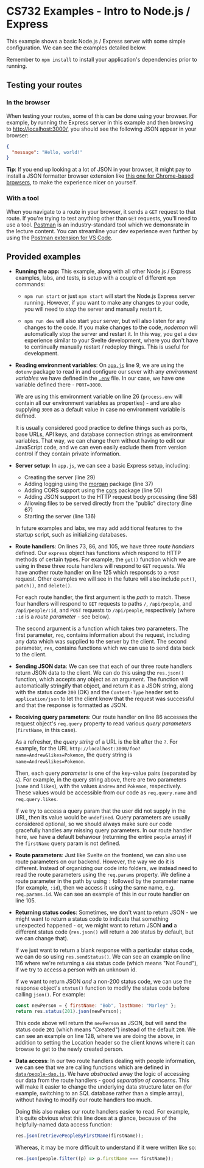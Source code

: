 # CS732 Examples - Intro to Node.js / Express

This example shows a basic Node.js / Express server with some simple configuration. We can see the examples detailed below.

Remember to `npm install` to install your application's dependencies prior to running.

## Testing your routes

### In the browser

When testing your routes, some of this can be done using your browser. For example, by running the Express server in this example and then browsing to <http://localhost:3000/>, you should see the following JSON appear in your browser:

```json
{
  "message": "Hello, world!"
}
```

**Tip**: If you end up looking at a lot of JSON in your browser, it might pay to install a JSON formatter browser extension like [this one for Chrome-based browsers](https://chromewebstore.google.com/detail/json-formatter/bcjindcccaagfpapjjmafapmmgkkhgoa), to make the experience nicer on yourself.

### With a tool

When you navigate to a route in your browser, it sends a `GET` request to that route. If you're trying to test anything other than `GET` requests, you'll need to use a tool. [Postman](https://www.postman.com/downloads/) is an industry-standard tool which we demonsrate in the lecture content. You can streamline your dev experience even further by using the [Postman extension for VS Code](https://marketplace.visualstudio.com/items?itemName=Postman.postman-for-vscode).

## Provided examples

- **Running the app:** This example, along with all other Node.js / Express examples, labs, and tests, is setup with a couple of different `npm` commands:

  - `npm run start` or just `npm start` will start the Node.js Express server running. However, if you want to make any changes to your code, you will need to _stop_ the server and manually restart it.

  - `npm run dev` will also start your server, but will also listen for any changes to the code. If you make changes to the code, _nodemon_ will automatically stop the server and restart it. In this way, you get a dev experience similar to your Svelte development, where you don't have to continually manually restart / redeploy things. This is useful for development.

- **Reading environment variables**: On [`app.js`](./src/app.js) line 9, we are using the `dotenv` package to read in and configure our sever with any _environment variables_ we have defined in the [`.env`](./.env) file. In our case, we have one variable defined there - `PORT=3000`.

  We are using this environment variable on line 26 (`process.env` will contain all our environment variables as properties) - and are also supplying `3000` as a default value in case no environment variable is defined.

  It is usually considered good practice to define things such as ports, base URLs, API keys, and database connection strings as environment variables. That way, we can change them without having to edit our JavaScript code, and we can even easily exclude them from version control if they contain private information.

- **Server setup**: In `app.js`, we can see a basic Express setup, including:

  - Creating the server (line 29)
  - Adding logging using the [morgan](https://www.npmjs.com/package/morgan) package (line 37)
  - Adding CORS support using the [cors](https://www.npmjs.com/package/cors) package (line 50)
  - Adding JSON support to the HTTP request body processing (line 58)
  - Allowing files to be served directly from the "public" directory (line 67)
  - Starting the server (line 136)

  In future examples and labs, we may add additional features to the startup script, such as initializing databases.

- **Route handlers**: On lines 73, 86, and 105, we have three _route handlers_ defined. Our `express` object has functions which respond to HTTP methods of certain types. For example, the `get()` function which we are using in these three route handlers will respond to `GET` requests. We have another route handler on line 125 which responsds to a `POST` request. Other examples we will see in the future will also include `put()`, `patch()`, and `delete()`.

  For each route handler, the first argument is the _path_ to match. These four handlers will respond to `GET` requests to paths `/`, `/api/people`, and `/api/people/:id`, and `POST` requests to `/api/people`, respectively (where `:id` is a _route parameter_ - see below).

  The second argument is a function which takes two parameters. The first parameter, `req`, contains information about the request, including any data which was supplied to the server by the client. The second parameter, `res`, contains functions which we can use to send data back to the client.

- **Sending JSON data**: We can see that each of our three route handlers return JSON data to the client. We can do this using the `res.json()` function, which accepts any object as an argument. The function will automatically stringify that object, and return it as a JSON string, along with the status code `200` (OK) and the `Content-Type` header set to `application/json` to let the client know that the request was successful and that the response is formatted as JSON.

- **Receiving query parameters**: Our route handler on line 86 accesses the request object's `req.query` property to read various _query parameters_ (`firstName`, in this case).

  As a refresher, the _query string_ of a URL is the bit after the `?`. For example, for the URL `http://localhost:3000/foo?name=Andrew&likes=Pokemon`, the query string is `name=Andrew&likes=Pokemon`.

  Then, each query _parameter_ is one of the key-value pairs (separated by `&`). For example, in the query string above, there are two parameters (`name` and `likes`), with the values `Andrew` and `Pokemon`, respectively. These values would be accessible from our code as `req.query.name` and `req.query.likes`.

  If we try to access a query param that the user did not supply in the URL, then its value would be `undefined`. Query parameters are usually considered optional, so we should always make sure our code gracefully handles any missing query parameters. In our route handler here, we have a default behaviour (returning the entire `people` array) if the `firstName` query param is not defined.

- **Route parameters**: Just like Svelte on the frontend, we can also use route parameters on our backend. However, the way we do it is different. Instead of organizing our code into folders, we instead need to read the route parameters using the `req.params` property. We define a route parameter in the path by using `:` followed by the parameter name (for example, `:id`), then we access it using the same name, e.g. `req.params.id`. We can see an example of this in our route handler on line 105.

- **Returning status codes**: Sometimes, we don't want to return JSON - we might want to return a status code to indicate that something unexpected happened - or, we might want to return JSON **and** a different status code (`res.json()` will return a `200` status by default, but we can change that).

  If we just want to return a blank response with a particular status code, we can do so using `res.sendStatus()`. We can see an example on line 116 where we're returning a `404` status code (which means "Not Found"), if we try to access a person with an unknown id.

  If we want to return JSON _and_ a non-200 status code, we can use the response object's `status()` function to modify the status code before calling `json()`. For example:

  ```js
  const newPerson = { firstName: "Bob", lastName: "Marley" };
  return res.status(201).json(newPerson);
  ```

  This code above will return the `newPerson` as JSON, but will send the status code `201` (which means "Created") instead of the default `200`. We can see an example on line 128, where we are doing the above, in addition to setting the Location header so the client knows where it can browse to get to the newly created person.

- **Data access**: In our two route handlers dealing with people information, we can see that we are calling functions which are defined in [`data/people-dao.js`](./src/data/people-dao.js). We have _abstracted_ away the logic of accessing our data from the route handlers - good _separation of concerns_. This will make it easier to change the underlying data structure later on (for example, switching to an SQL database rather than a simple array), without having to modify our route handlers too much.

  Doing this also makes our route handlers easier to read. For example, it's quite obvious what this line does at a glance, because of the helpfully-named data access function:

  ```js
  res.json(retrievePeopleByFirstName(firstName));
  ```

  Whereas, it may be more difficult to understand if it were written like so:

  ```js
  res.json(people.filter((p) => p.firstName === firstName));
  ```
